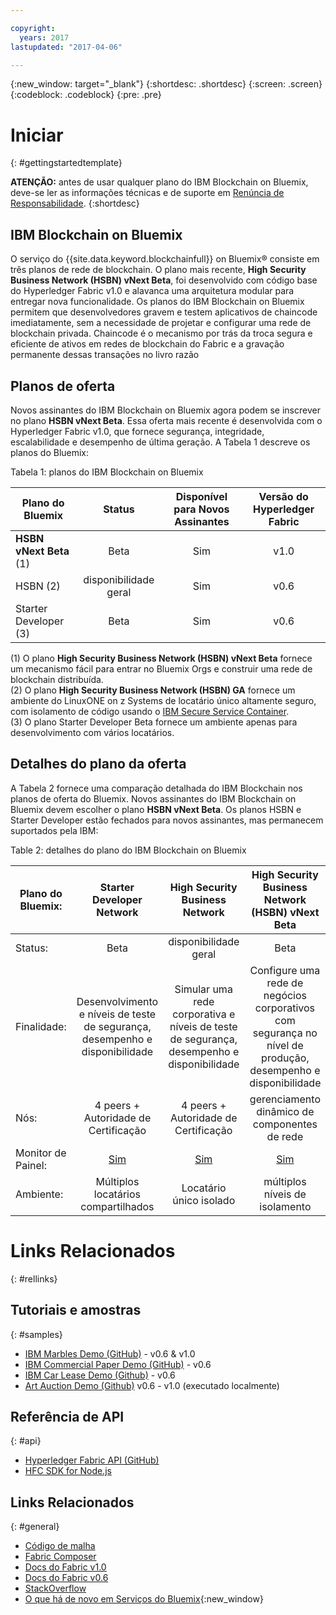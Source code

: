 ```yaml
---

copyright:
  years: 2017
lastupdated: "2017-04-06"

---
```


{:new_window: target="_blank"}
{:shortdesc: .shortdesc}
{:screen: .screen}
{:codeblock: .codeblock}
{:pre: .pre}

# Iniciar
{: #gettingstartedtemplate}

**ATENÇÃO:** antes de usar qualquer plano do IBM Blockchain on Bluemix, deve-se ler as informações técnicas e de suporte em [Renúncia de Responsabilidade](needtoknow.html).
{:shortdesc}

## IBM Blockchain on Bluemix

O serviço do {{site.data.keyword.blockchainfull}} on Bluemix&reg; consiste em três planos de rede de blockchain. O plano mais recente, **High Security Business Network (HSBN) vNext Beta**, foi desenvolvido com código base do Hyperledger Fabric v1.0 e alavanca uma arquitetura modular para entregar nova funcionalidade. Os planos do IBM Blockchain on Bluemix permitem que desenvolvedores gravem e testem aplicativos de chaincode imediatamente, sem a necessidade de projetar e configurar uma rede de blockchain privada. Chaincode é o mecanismo por trás da troca segura e eficiente de ativos em redes de blockchain do Fabric e a gravação permanente dessas transações no livro razão

## Planos de oferta

Novos assinantes do IBM Blockchain on Bluemix agora podem se inscrever no plano **HSBN vNext Beta**. Essa oferta mais recente é desenvolvida com o Hyperledger Fabric v1.0, que fornece segurança, integridade, escalabilidade e desempenho de última geração. A Tabela 1 descreve os planos do Bluemix:

Tabela 1: planos do IBM Blockchain on Bluemix  

| Plano do Bluemix      | Status       | Disponível para Novos Assinantes  | Versão do Hyperledger Fabric
| ------------------------- |:--------------------------:|:-----:|:-----:|
| **HSBN vNext Beta** (1)   | Beta     | Sim |  v1.0 |
| HSBN (2) |  disponibilidade geral |  Sim |  v0.6 |
| Starter Developer (3)    | Beta     | Sim | v0.6 |

(1) O plano **High Security Business Network (HSBN) vNext Beta** fornece um mecanismo fácil para entrar no Bluemix Orgs e construir uma rede de blockchain distribuída.  
(2) O plano **High Security Business Network (HSBN) GA** fornece um ambiente do LinuxONE on z Systems de locatário único altamente seguro, com isolamento de código usando o [IBM Secure Service Container](etn_ssc.html).  
(3) O plano Starter Developer Beta fornece um ambiente apenas para desenvolvimento com vários locatários.  

## Detalhes do plano da oferta

A Tabela 2 fornece uma comparação detalhada do IBM Blockchain nos planos de oferta do Bluemix. Novos assinantes do IBM Blockchain on Bluemix devem escolher o plano **HSBN vNext Beta**. Os planos HSBN e Starter Developer estão fechados para novos assinantes, mas permanecem suportados pela IBM:

Table 2: detalhes do plano do IBM Blockchain on Bluemix  

| Plano do Bluemix:      | Starter Developer Network       | High Security Business Network       | High Security Business Network (HSBN) vNext Beta
| ------------------------- |:--------------------------:|:-----:|:-----:|
| Status:    | Beta     | disponibilidade geral | Beta |
| Finalidade:  |  Desenvolvimento e níveis de teste de segurança, desempenho e disponibilidade |  Simular uma rede corporativa e níveis de teste de segurança, desempenho e disponibilidade |  Configure uma rede de negócios corporativos com segurança no nível de produção, desempenho e disponibilidade |
| Nós:    | 4 peers + Autoridade de Certificação     | 4 peers + Autoridade de Certificação | gerenciamento dinâmico de componentes de rede |
| Monitor de Painel: | [Sim](ibmblockchainmonitor.html) | [Sim](ibmblockchainmonitor.html) | [Sim](v10_dashboard.html) |
| Ambiente:     | Múltiplos locatários compartilhados | Locatário único isolado | múltiplos níveis de isolamento |

# Links Relacionados
{: #rellinks}
## Tutoriais e amostras
{: #samples}
* [IBM Marbles Demo (GitHub)](https://github.com/IBM-Blockchain/marbles) - v0.6 & v1.0
* [IBM Commercial Paper Demo (GitHub)](https://github.com/IBM-Blockchain/cp-web#readme) - v0.6
* [IBM Car Lease Demo (Github)](https://github.com/IBM-Blockchain/car-lease-demo/blob/master/README.md) - v0.6
* [Art Auction Demo (Github)](https://github.com/ITPeople-Blockchain/auction) v0.6 - v1.0 (executado localmente)

## Referência de API
{: #api}
* [Hyperledger Fabric API (GitHub)](https://github.com/hyperledger/fabric/tree/v0.6/docs/API)
* [HFC SDK for Node.js](https://github.com/hyperledger/fabric/tree/v0.6/sdk/node)

## Links Relacionados
{: #general}
* [Código de malha](https://github.com/hyperledger/fabric)
* [Fabric Composer](https://fabric-composer.github.io/)
* [Docs do Fabric v1.0](http://hyperledger-fabric.readthedocs.io/en/latest/)
* [Docs do Fabric v0.6](https://github.com/hyperledger/fabric/tree/v0.6/docs)
* [StackOverflow](http://stackoverflow.com/questions/tagged/hyperledger)
* [O que há de novo em Serviços do Bluemix](http://www.ng.bluemix.net/docs/whatsnew/index.html#services_category){:new_window}


<!--
[Bluemix Pricing Sheet](https://console.ng.bluemix.net/pricing/)
[IBM Bluemix Prerequisites](https://developer.ibm.com/bluemix/support/#prereqs) -->
